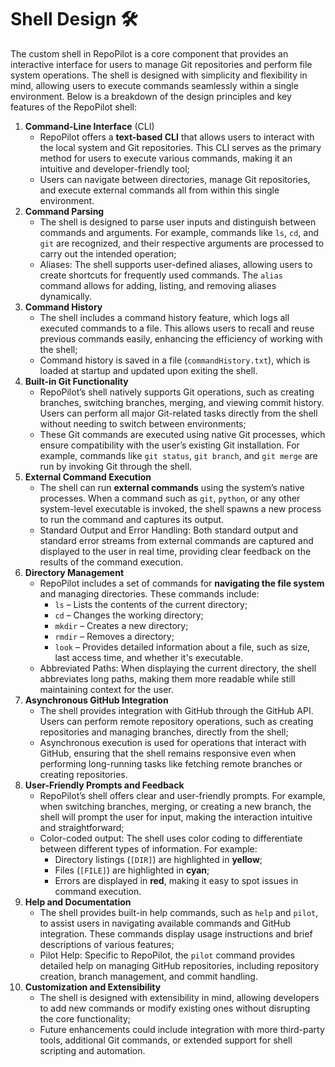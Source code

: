 # Shell Design 🛠️

The custom shell in RepoPilot is a core component that provides an interactive interface for users to manage Git repositories and perform file system operations. 
The shell is designed with simplicity and flexibility in mind, allowing users to execute commands seamlessly within a single environment. Below is a breakdown of the design principles and key features of the RepoPilot shell:

1. **Command-Line Interface** (CLI)
   - RepoPilot offers a **text-based CLI** that allows users to interact with the local system and Git repositories. This CLI serves as the primary method for users to execute various commands, making it an intuitive and developer-friendly tool;
   - Users can navigate between directories, manage Git repositories, and execute external commands all from within this single environment.
2. **Command Parsing**
   - The shell is designed to parse user inputs and distinguish between commands and arguments. For example, commands like ``` ls ```, ``` cd ```, and ``` git ``` are recognized, and their respective arguments are processed to carry out the intended operation;
   - Aliases: The shell supports user-defined aliases, allowing users to create shortcuts for frequently used commands. The ``` alias ``` command allows for adding, listing, and removing aliases dynamically.
3. **Command History**
   - The shell includes a command history feature, which logs all executed commands to a file. This allows users to recall and reuse previous commands easily, enhancing the efficiency of working with the shell;
   - Command history is saved in a file (``` commandHistory.txt ```), which is loaded at startup and updated upon exiting the shell.
4. **Built-in Git Functionality**
   - RepoPilot’s shell natively supports Git operations, such as creating branches, switching branches, merging, and viewing commit history. Users can perform all major Git-related tasks directly from the shell without needing to switch between environments;
   - These Git commands are executed using native Git processes, which ensure compatibility with the user’s existing Git installation. For example, commands like ``` git status ```, ``` git branch ```, and ``` git merge ``` are run by invoking Git through the shell.
5. **External Command Execution**
   - The shell can run **external commands** using the system’s native processes. When a command such as ``` git ```, ``` python ```, or any other system-level executable is invoked, the shell spawns a new process to run the command and captures its output.
   - Standard Output and Error Handling: Both standard output and standard error streams from external commands are captured and displayed to the user in real time, providing clear feedback on the results of the command execution.
6. **Directory Management**
   - RepoPilot includes a set of commands for **navigating the file system** and managing directories. These commands include:
       - ``` ls ``` – Lists the contents of the current directory;
       - ``` cd ``` – Changes the working directory;
       - ``` mkdir ``` – Creates a new directory;
       - ``` rmdir ``` – Removes a directory;
       - ``` look ``` – Provides detailed information about a file, such as size, last access time, and whether it's executable.
   - Abbreviated Paths: When displaying the current directory, the shell abbreviates long paths, making them more readable while still maintaining context for the user.
7. **Asynchronous GitHub Integration**
   - The shell provides integration with GitHub through the GitHub API. Users can perform remote repository operations, such as creating repositories and managing branches, directly from the shell;
   - Asynchronous execution is used for operations that interact with GitHub, ensuring that the shell remains responsive even when performing long-running tasks like fetching remote branches or creating repositories.
8. **User-Friendly Prompts and Feedback**
   - RepoPilot’s shell offers clear and user-friendly prompts. For example, when switching branches, merging, or creating a new branch, the shell will prompt the user for input, making the interaction intuitive and straightforward;
   - Color-coded output: The shell uses color coding to differentiate between different types of information.
     For example:
       - Directory listings (``` [DIR] ```) are highlighted in **yellow**;
       - Files (``` [FILE] ```) are highlighted in **cyan**;
       - Errors are displayed in **red**, making it easy to spot issues in command execution.
9. **Help and Documentation**
    - The shell provides built-in help commands, such as ``` help ``` and ``` pilot ```, to assist users in navigating available commands and GitHub integration. These commands display usage instructions and brief descriptions of various features;
    - Pilot Help: Specific to RepoPilot, the ``` pilot ``` command provides detailed help on managing GitHub repositories, including repository creation, branch management, and commit handling.
10. **Customization and Extensibility**
    - The shell is designed with extensibility in mind, allowing developers to add new commands or modify existing ones without disrupting the core functionality;
    - Future enhancements could include integration with more third-party tools, additional Git commands, or extended support for shell scripting and automation.
